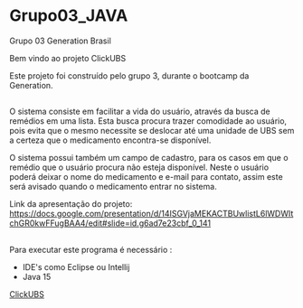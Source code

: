 # Grupo03_JAVA
Grupo 03 Generation Brasil 

Bem vindo ao projeto ClickUBS 

Este projeto foi construído pelo grupo 3, durante o bootcamp da Generation. 
##

O sistema consiste em facilitar a vida do usuário, através da busca de remédios em uma lista. Esta busca procura trazer comodidade ao usuário, pois evita que o mesmo necessite se deslocar até uma unidade de UBS sem a certeza que o medicamento encontra-se disponível.

O sistema possui também um campo de cadastro, para os casos em que o remédio que o usuário procura não esteja disponível. 
Neste o usuário poderá deixar o nome do medicamento e e-mail para contato, assim este será
avisado quando o medicamento entrar no sistema.

Link da apresentação do projeto:
https://docs.google.com/presentation/d/14ISGVjaMEKACTBUwlistL6lWDWItchGR0kwFFugBAA4/edit#slide=id.g6ad7e23cbf_0_141

##
Para executar este programa é necessário :

* IDE's como Eclipse ou Intellij 
* Java 15 




[ClickUBS](https://user-images.githubusercontent.com/90809864/137810647-5f899369-632b-4cd3-9529-b3b4fd413646.png)
